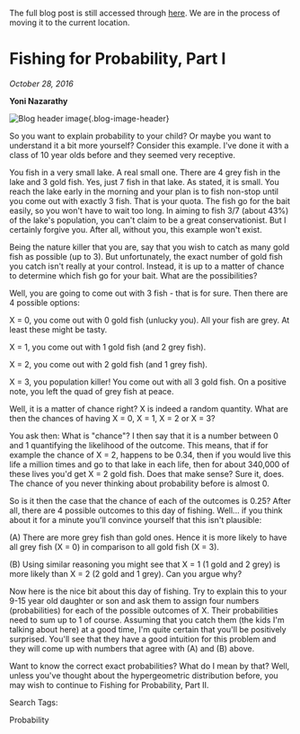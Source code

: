 The full blog post is still accessed through [here](https://www.1onepsilon.com/single-post/2016/10/28/Fishing-for-Probability). We are in the process of moving it to the current location.

# Fishing for Probability, Part I
*October 28, 2016*

**Yoni Nazarathy**

![Blog header image](https://es-app.com/assets/3hFFab.png){.blog-image-header}

So you want to explain probability to your child? Or maybe you want to understand it a bit more yourself? Consider this example. I've done it with a class of 10 year olds before and they seemed very receptive.

 

You fish in a very small lake. A real small one. There are 4 grey fish in the lake and 3 gold fish. Yes, just 7 fish in that lake. As stated, it is small. You reach the lake early in the morning and your plan is to fish non-stop until you come out with exactly 3 fish. That is your quota. The fish go for the bait easily, so you won't have to wait too long. In aiming to fish 3/7 (about 43%) of the lake's population, you can't claim to be a great conservationist. But I certainly forgive you. After all, without you, this example won't exist.

 

Being the nature killer that you are, say that you wish to catch as many gold fish as possible (up to 3). But unfortunately, the exact number of gold fish you catch isn't really at your control. Instead, it is up to a matter of chance to determine which fish go for your bait. What are the possibilities?

 

Well, you are going to come out with 3 fish - that is for sure. Then there are 4 possible options:

 

X = 0, you come out with 0 gold fish (unlucky you). All your fish are grey. At least these might be tasty.

X = 1, you come out with 1 gold fish (and 2 grey fish).

X = 2, you come out with 2 gold fish (and 1 grey fish).

X = 3, you population killer! You come out with all 3 gold fish. On a positive note, you left the quad of grey fish at peace.

 

Well, it is a matter of chance right? X is indeed a random quantity. What are then the chances of having X = 0, X = 1, X = 2 or X = 3?


You ask then: What is "chance"? I then say that it is a number between 0 and 1 quantifying the likelihood of the outcome. This means, that if for example the chance of X = 2, happens to be 0.34, then if you would live this life a million times and go to that lake in each life, then for about 340,000 of these lives you'd get X = 2 gold fish. Does that make sense? Sure it, does. The chance of you never thinking about probability before is almost 0.

 

So is it then the case that the chance of each of the outcomes is 0.25? After all, there are 4 possible outcomes to this day of fishing. Well... if you think about it for a minute you'll convince yourself that this isn't plausible:

 

(A) There are more grey fish than gold ones. Hence it is more likely to have all grey fish (X = 0) in comparison to all gold fish (X = 3).

 

(B) Using similar reasoning you might see that X = 1 (1 gold and 2 grey) is more likely than X = 2 (2 gold and 1 grey). Can you argue why?

 

Now here is the nice bit about this day of fishing. Try to explain this to your 9-15 year old daughter or son and ask them to assign four numbers (probabilities) for each of the possible outcomes of X. Their probabilities need to sum up to 1 of course. Assuming that you catch them (the kids I'm talking about here) at a good time, I'm quite certain that you'll be positively surprised. You'll see that they have a good intuition for this problem and they will come up with numbers that agree with (A) and (B) above. 

 

Want to know the correct exact probabilities? What do I mean by that? Well, unless you've thought about the hypergeometric distribution before, you may wish to continue to Fishing for Probability, Part II.

 

Search Tags:

Probability

